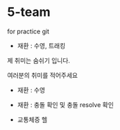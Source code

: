# 5-team
for practice git

 - 재환 : 수영, 트래킹


제 취미는 숨쉬기 입니다.

여러분의 취미를 적어주세요
- 재환 : 수영

- 재환 : 충돌 확인 및 충돌 resolve 확인
- 교통체증 헬 